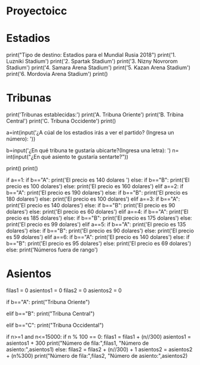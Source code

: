 # Proyectoicc 


# Estadios 
print("Tipo de destino: Estadios para el Mundial Rusia 2018")
print('1. Luzniki Stadium')
print('2. Spartak Stadium')
print('3. Nizny Novrorom Stadium')
print('4. Samara Arena Stadium')
print('5. Kazan Arena Stadium')
print('6. Mordovia Arena Stadium')
print()
# Tribunas 
print('Tribunas establecidas:')
print('A. Tribuna Oriente')
print('B. Tribina Central')
print('C. Tribuna Occidente')
print()

a=int(input('¿A cúal de los estadios irás a ver el partido? (Ingresa un número): '))

b=input('¿En qué tribuna te gustaría ubicarte?(Ingresa una letra): ')
n= int(input("¿En qué asiento te gustaría sentarte?"))

print()
print()

if a==1:
  if b=="A":
    print('El precio es 140 dolares ')
  else:
    if b=="B":
      print('El precio es 100 dolares')
    else:
      print('El precio es 160 dolares')
elif a==2:
   if b=="A":
     print('El precio es 190 dolares')
   else:
    if b=="B":
      print('El precio es 180 dolares')
    else:
      print('El precio es 100 dolares')
elif a==3:
   if b=="A":
     print('El precio es 140 dolares')
   else:
    if b=="B":
      print('El precio es 90 dolares')
    else:
      print('El precio es 60 dolares')
elif a==4:
  if b=="A":
    print('El precio es 185 dolares')
  else:
    if b=="B":
      print('El precio es 175 dolares')
    else:
      print('El precio es 99 dolares')
elif a==5:
   if b=="A":
     print('El precio es 135 dolares')
   else:
    if b=="B":
      print('El precio es 90 dolares')
    else:
      print('El precio es 59 dolares')
elif a==6:
   if b=="A":
     print('El precio es 140 dolares')
   else:
     if b=="B":
       print('El precio es 95 dolares')
     else:
       print('El precio es 69 dolares')
else:
   print('Números fuera de rango')

# Asientos

filas1 = 0 
asientos1 = 0
filas2 = 0
asientos2 = 0

if b=="A":
  print("Tribuna Oriente")

elif b=="B":
  print("Tribuna Central")

elif b=="C":
  print("Tribuna Occidental")

if n>=1 and n<=15000:
  if n % 100 == 0:
    filas1 = filas1 + (n//300)
    asientos1 = asientos1 + 300
    print("Número de fila:",filas1, "Número de asiento:",asientos1)
  else:
    filas2 = filas2 + (n//300) + 1
    asientos2 = asientos2 + (n%300)
    print("Número de fila:",filas2, "Número de asiento:",asientos2)


